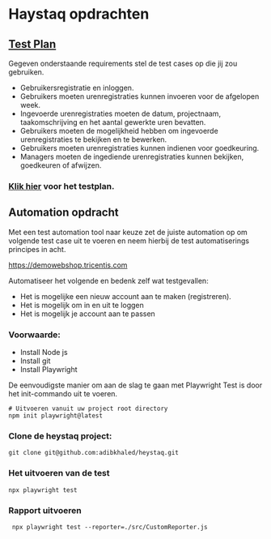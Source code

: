 # Haystaq opdrachten

## [Test Plan](https://github.com/adibkhaled/heystaq/blob/main/Test_plan/test_cases.md)

Gegeven onderstaande requirements stel de test cases op die jij zou gebruiken.
* Gebruikersregistratie en inloggen.
* Gebruikers moeten urenregistraties kunnen invoeren voor de afgelopen week.
* Ingevoerde urenregistraties moeten de datum, projectnaam, taakomschrijving en het aantal gewerkte uren bevatten.
* Gebruikers moeten de mogelijkheid hebben om ingevoerde urenregistraties te bekijken en te bewerken.
* Gebruikers moeten urenregistraties kunnen indienen voor goedkeuring.
* Managers moeten de ingediende urenregistraties kunnen bekijken, goedkeuren of afwijzen.

### [Klik hier](https://github.com/adibkhaled/heystaq/blob/main/Test_plan/test_cases.md) voor het testplan. 


## Automation opdracht

Met een test automation tool naar keuze zet de juiste automation op om volgende test case uit te voeren en neem hierbij de test automatiserings principes in acht.

https://demowebshop.tricentis.com

Automatiseer het volgende en bedenk zelf wat testgevallen:

* Het is mogelijke een nieuw account aan te maken (registreren).
* Het is mogelijk om in en uit te loggen
* Het is mogelijk je account aan te passen

### Voorwaarde:

* Install Node js
* Install git
* Install Playwright

De eenvoudigste manier om aan de slag te gaan met Playwright Test is door het init-commando uit te voeren.

```Shell
# Uitvoeren vanuit uw project root directory
npm init playwright@latest
```

### Clone de heystaq project:

```Shell
git clone git@github.com:adibkhaled/heystaq.git
```

### Het uitvoeren van de test

```Shell
npx playwright test
```

### Rapport uitvoeren
```Shell
 npx playwright test --reporter=./src/CustomReporter.js
```
